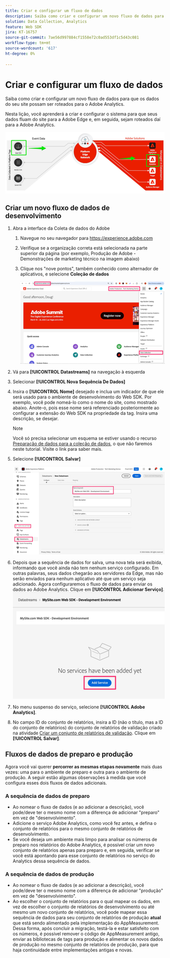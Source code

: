 ```yaml
---
title: Criar e configurar um fluxo de dados
description: Saiba como criar e configurar um novo fluxo de dados para que os dados do seu site possam ser roteados para o Adobe Analytics.
solution: Data Collection, Analytics
feature: Web SDK
jira: KT-16757
source-git-commit: 7ae56d997884cf1558e72c0ad553df1c5d43c081
workflow-type: tm+mt
source-wordcount: '617'
ht-degree: 0%

---
```



# Criar e configurar um fluxo de dados

Saiba como criar e configurar um novo fluxo de dados para que os dados do seu site possam ser roteados para o Adobe Analytics.

Nesta lição, você aprenderá a criar e configurar o sistema para que seus dados fluam do site para a Adobe Edge e, em seguida, sejam roteados daí para a Adobe Analytics.

![Diagrama de Arquitetura](assets/architecture_diagram.jpg)

## Criar um novo fluxo de dados de desenvolvimento

1. Abra a interface da Coleta de dados do Adobe
   1. Navegue no seu navegador para https://experience.adobe.com
   1. Verifique se a organização correta está selecionada na parte superior da página (por exemplo, Produção de Adobe - Demonstrações de marketing técnico na imagem abaixo)
   1. Clique nos &quot;nove pontos&quot;, também conhecido como alternador de aplicativos, e selecione **Coleção de dados**

      ![Navegar até a coleção de dados](assets/navigate-to-data-collection.jpg)

1. Vá para **[!UICONTROL Datastreams]** na navegação à esquerda
1. Selecionar **[!UICONTROL Nova Sequência De Dados]**
1. Insira o **[!UICONTROL Nome]** desejado e inclua um indicador de que ele será usado para o ambiente de desenvolvimento do Web SDK. Por exemplo, você pode nomeá-lo como o nome do site, como mostrado abaixo. Anote-o, pois esse nome será referenciado posteriormente ao configurar a extensão do Web SDK na propriedade da tag. Insira uma descrição, se desejar.

   >[!NOTE]
   >
   >Você só precisa selecionar um esquema se estiver usando o recurso [Preparação de dados para a coleção de dados](https://experienceleague.adobe.com/pt-br/docs/platform-learn/data-collection/edge-network/data-prep), o que não faremos neste tutorial. Visite o link para saber mais.

1. Selecione **[!UICONTROL Salvar]**

   ![Criar a sequência de dados](assets/create-new-datastream.jpg)

1. Depois que a sequência de dados for salva, uma nova tela será exibida, informando que você ainda não tem nenhum serviço configurado. Em outras palavras, seus dados chegarão aos servidores da Edge, mas não serão enviados para nenhum aplicativo até que um serviço seja adicionado. Agora configuraremos o fluxo de dados para enviar os dados ao Adobe Analytics. Clique em **[!UICONTROL Adicionar Serviço]**.
   ![Adicionar Serviço](assets/datastream-add-service.jpg)
1. No menu suspenso do serviço, selecione **[!UICONTROL Adobe Analytics]**.
1. No campo ID do conjunto de relatórios, insira a ID (não o título, mas a ID do conjunto de relatórios) do conjunto de relatórios de validação criado na atividade [Criar um conjunto de relatórios de validação](create-a-validation-report-suite.md). Clique em **[!UICONTROL Salvar]**.

## Fluxos de dados de preparo e produção

Agora você vai querer **percorrer as mesmas etapas novamente** mais duas vezes: uma para o ambiente de preparo e outra para o ambiente de produção. A seguir estão algumas observações à medida que você configura esses dois fluxos de dados adicionais.

### A sequência de dados de preparo

* Ao nomear o fluxo de dados (e ao adicionar a descrição), você pode/deve ter o mesmo nome com a diferença de adicionar &quot;preparo&quot; em vez de &quot;desenvolvimento&quot;.
* Adicione o serviço Adobe Analytics, como você fez antes, e defina o conjunto de relatórios para o mesmo conjunto de relatórios de desenvolvimento.
* Se você deseja um ambiente mais limpo para analisar os números de preparo nos relatórios do Adobe Analytics, é possível criar um novo conjunto de relatórios apenas para preparo e, em seguida, verificar se você está apontando para esse conjunto de relatórios no serviço do Analytics dessa sequência de dados.

### A sequência de dados de produção

* Ao nomear o fluxo de dados (e ao adicionar a descrição), você pode/deve ter o mesmo nome com a diferença de adicionar &quot;produção&quot; em vez de &quot;desenvolvimento&quot;.
* Ao escolher o conjunto de relatórios para o qual mapear os dados, em vez de escolher o conjunto de relatórios de desenvolvimento ou até mesmo um novo conjunto de relatórios, você pode mapear essa sequência de dados para seu conjunto de relatórios de produção **atual** que está sendo alimentado pela implementação do AppMeasurement. Dessa forma, após concluir a migração, testá-la e estar satisfeito com os números, é possível remover o código de AppMeasurement antigo, enviar as bibliotecas de tags para produção e alimentar os novos dados de produção no mesmo conjunto de relatórios de produção, para que haja continuidade entre implementações antigas e novas.
